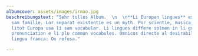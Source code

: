 ```yaml
---
albumcover: assets/images/irmao.jpg
beschreibungstext: "Sehr tolles Album.  \n  \n**Li Europan lingues** es membres del
  sam familie. Lor separat existentie es un myth. Por scientie, musica, sport etc,
  litot Europa usa li sam vocabular. Li lingues differe solmen in li grammatica, li
  pronunciation e li plu commun vocabules. Omnicos directe al desirabilite de un nov
  lingua franca: On refusa."

---
```

